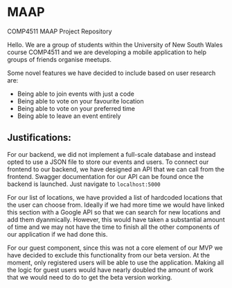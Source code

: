 # MAAP
COMP4511 MAAP Project Repository

Hello. We are a group of students within the University of New South Wales course COMP4511 and we are developing a mobile application to help groups of friends organise meetups.

Some novel features we have decided to include based on user research are: 
- Being able to join events with just a code
- Being able to vote on your favourite location
- Being able to vote on your preferred time
- Being able to leave an event entirely 



## Justifications:

For our backend, we did not implement a full-scale database and instead opted to use a JSON file to store our events and users. To connect our frontend to our backend, we have designed an API that we can call from the frontend. 
Swagger documentation for our API can be found once the backend is launched. Just navigate to `localhost:5000`

For our list of locations, we have provided a list of hardcoded locations that the user can choose from. Ideally if we had more time we would have linked this section with a Google API so that we can search for new locations and add them dyanmically. However, this would have taken a substantial amount of time and we may not have the time to finish all the other components of our application if we had done this. 

For our guest component, since this was not a core element of our MVP we have decided to exclude this functionality from our beta version. At the moment, only registered users will be able to use the application. Making all the logic for guest users would have nearly doubled the amount of work that we would need to do to get the beta version working.